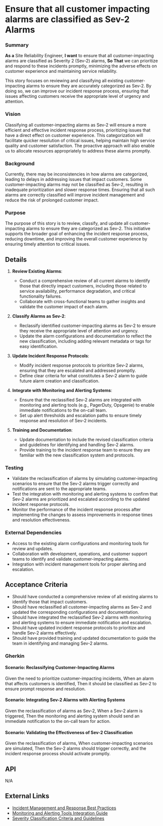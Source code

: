 
# Ensure that all customer impacting alarms are classified as Sev-2 Alarms
### Summary
**As a** Site Reliability Engineer, **I want** to ensure that all customer-impacting alarms are classified as Severity 2 (Sev-2) alarms, **So That** we can prioritize and respond to these incidents promptly, minimizing the adverse effects on customer experience and maintaining service reliability.

This story focuses on reviewing and classifying all existing customer-impacting alarms to ensure they are accurately categorized as Sev-2. By doing so, we can improve our incident response process, ensuring that issues affecting customers receive the appropriate level of urgency and attention.

### Vision
Classifying all customer-impacting alarms as Sev-2 will ensure a more efficient and effective incident response process, prioritizing issues that have a direct effect on customer experience. This categorization will facilitate quicker resolution of critical issues, helping maintain high service quality and customer satisfaction. The proactive approach will also enable us to allocate resources appropriately to address these alarms promptly.

### Background
Currently, there may be inconsistencies in how alarms are categorized, leading to delays in addressing issues that impact customers. Some customer-impacting alarms may not be classified as Sev-2, resulting in inadequate prioritization and slower response times. Ensuring that all such alarms are correctly classified will improve incident management and reduce the risk of prolonged customer impact.

### Purpose
The purpose of this story is to review, classify, and update all customer-impacting alarms to ensure they are categorized as Sev-2. This initiative supports the broader goal of enhancing the incident response process, reducing downtime, and improving the overall customer experience by ensuring timely attention to critical issues.

## Details
1. **Review Existing Alarms**:
    - Conduct a comprehensive review of all current alarms to identify those that directly impact customers, including those related to service availability, performance degradation, and critical functionality failures.
    - Collaborate with cross-functional teams to gather insights and validate the customer impact of each alarm.

2. **Classify Alarms as Sev-2**:
    - Reclassify identified customer-impacting alarms as Sev-2 to ensure they receive the appropriate level of attention and urgency.
    - Update the alarm configurations and documentation to reflect the new classification, including adding relevant metadata or tags for easy identification.

3. **Update Incident Response Protocols**:
    - Modify incident response protocols to prioritize Sev-2 alarms, ensuring that they are escalated and addressed promptly.
    - Define clear criteria for what constitutes a Sev-2 alarm to guide future alarm creation and classification.

4. **Integrate with Monitoring and Alerting Systems**:
    - Ensure that the reclassified Sev-2 alarms are integrated with monitoring and alerting tools (e.g., PagerDuty, Opsgenie) to enable immediate notifications to the on-call team.
    - Set up alert thresholds and escalation paths to ensure timely response and resolution of Sev-2 incidents.

5. **Training and Documentation**:
    - Update documentation to include the revised classification criteria and guidelines for identifying and handling Sev-2 alarms.
    - Provide training to the incident response team to ensure they are familiar with the new classification system and protocols.

### Testing
- Validate the reclassification of alarms by simulating customer-impacting scenarios to ensure that the Sev-2 alarms trigger correctly and notifications are sent to the appropriate teams.
- Test the integration with monitoring and alerting systems to confirm that Sev-2 alarms are prioritized and escalated according to the updated incident response protocols.
- Monitor the performance of the incident response process after implementing the changes to assess improvements in response times and resolution effectiveness.

### External Dependencies
- Access to the existing alarm configurations and monitoring tools for review and updates.
- Collaboration with development, operations, and customer support teams to identify and validate customer-impacting alarms.
- Integration with incident management tools for proper alerting and escalation.

## Acceptance Criteria
- Should have conducted a comprehensive review of all existing alarms to identify those that impact customers.
- Should have reclassified all customer-impacting alarms as Sev-2 and updated the corresponding configurations and documentation.
- Should have integrated the reclassified Sev-2 alarms with monitoring and alerting systems to ensure immediate notification and escalation.
- Should have updated incident response protocols to prioritize and handle Sev-2 alarms effectively.
- Should have provided training and updated documentation to guide the team in identifying and managing Sev-2 alarms.

### Gherkin
#### Scenario: Reclassifying Customer-Impacting Alarms
Given the need to prioritize customer-impacting incidents,
When an alarm that affects customers is identified,
Then it should be classified as Sev-2 to ensure prompt response and resolution.

#### Scenario: Integrating Sev-2 Alarms with Alerting Systems
Given the reclassification of alarms as Sev-2,
When a Sev-2 alarm is triggered,
Then the monitoring and alerting system should send an immediate notification to the on-call team for action.

#### Scenario: Validating the Effectiveness of Sev-2 Classification
Given the reclassification of alarms,
When customer-impacting scenarios are simulated,
Then the Sev-2 alarms should trigger correctly, and the incident response process should activate promptly.

## API
N/A

## External Links
- [Incident Management and Response Best Practices](#)
- [Monitoring and Alerting Tools Integration Guide](#)
- [Severity Classification Criteria and Guidelines](#)
